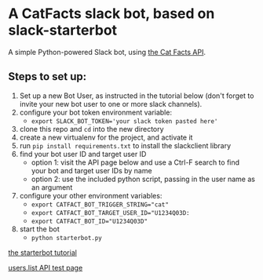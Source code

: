 # A CatFacts slack bot, based on slack-starterbot
A simple Python-powered Slack bot, using [the Cat Facts API](https://catfacts-api.appspot.com).

## Steps to set up:
1. Set up a new Bot User, as instructed in the tutorial below (don't forget to invite your new bot user to one or more slack channels).
2. configure your bot token environment variable:
    * `export SLACK_BOT_TOKEN='your slack token pasted here'`
3. clone this repo and `cd` into the new directory
4. create a new virtualenv for the project, and activate it
5. run `pip install requirements.txt` to install the slackclient library
5. find your bot user ID and target user ID
    * option 1: visit the API page below and use a Ctrl-F search to find your bot and target user IDs by name
    * option 2: use the included python script, passing in the user name as an argument
6. configure your other environment variables:
    * `export CATFACT_BOT_TRIGGER_STRING="cat"`
    * `export CATFACT_BOT_TARGET_USER_ID="U1234Q03D:`
    * `export CATFACT_BOT_ID="U1234Q03D"`
7. start the bot
    * `python starterbot.py`

[the starterbot tutorial](https://www.fullstackpython.com/blog/build-first-slack-bot-python.html)

[users.list API test page](https://api.slack.com/methods/users.list/test)
